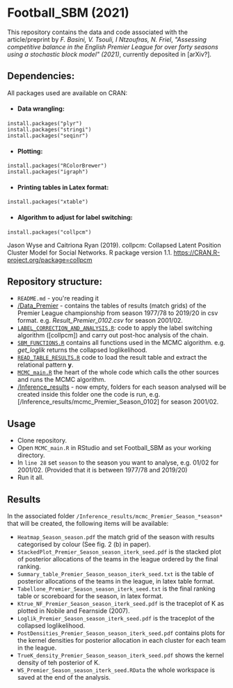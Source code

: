 # Football_SBM (2021)

This repository contains the data and code associated with the article/preprint by *F. Basini, V. Tsouli, I Ntzoufras, N. Friel*, 
*"Assessing competitive balance in the English Premier League for over forty seasons using a stochastic block model" (2021)*, currently deposited in [arXiv?].

## Dependencies:
All packages used are available on CRAN:
* #### Data wrangling: 
```
install.packages("plyr")
install.packages("stringi")
install.packages("seqinr")
```
* #### Plotting: 
```
install.packages("RColorBrewer")
install.packages("igraph")
```
* #### Printing tables in Latex format: 
```
install.packages("xtable")
```
* #### Algorithm to adjust for label switching: 
```
install.packages("collpcm")
```
Jason Wyse and Caitriona Ryan (2019). collpcm: Collapsed Latent Position Cluster Model
  for Social Networks. R package version 1.1. <https://CRAN.R-project.org/package=collpcm>

## Repository structure:  

* ```README.md``` - you're reading it
* [/Data_Premier](https://github.com/basins95/Football_SBM/tree/master/Data_Premier) - contains the tables of results (match grids) of the Premier League championship from season 1977/78 to 2019/20 in csv format. e.g. *Result_Premier_0102.csv* for season 2001/02.
* [```LABEL_CORRECTION_AND_ANALYSIS.R```](https://github.com/basins95/Football_SBM/blob/master/LABEL_CORRECTION_AND_ANALYSIS.R): code to apply the label switching algorithm ([collpcm]) and carry out post-hoc analysis of the chain. 
* [```SBM_FUNCTIONS.R```](https://github.com/basins95/Football_SBM/blob/master/SBM_FUNCTIONS.R) contains all functions used in the MCMC algorithm. e.g. *get_loglik* returns the collapsed loglikelihood. 
* [```READ_TABLE_RESULTS.R```](https://github.com/basins95/Football_SBM/blob/master/READ_TABLE_RESULTS.R) code to load the result table and extract the relational pattern **y**.
* [```MCMC_main.R```](https://github.com/basins95/Football_SBM/blob/master/MCMC_main.R) the heart of the whole code which calls the other sources and runs the MCMC algorithm.
* [/Inference_results](https://github.com/basins95/Football_SBM/tree/master/Inference_results) - now empty, folders for each season analysed will be created inside this folder one the code is run, e.g. [/Inference_results/mcmc_Premier_Season_0102] for season 2001/02.

## Usage

* Clone repository.
* Open ```MCMC_main.R``` in RStudio and set Football_SBM as your working directory.
* In ```line 28``` set ```season``` to the season you want to analyse, e.g. 01/02 for 2001/02. (Provided that it is between 1977/78 and 2019/20)
* Run it all.

## Results
In the associated folder ```/Inference_results/mcmc_Premier_Season_*season*``` that will be created, the following items will be available:
* ```Heatmap_Season_season.pdf``` the match grid of the season with results categorised by colour (See fig. 2 (b) in paper).
* ```StackedPlot_Premier_Season_season_iterk_seed.pdf``` is the stacked plot of posterior allocations of the teams in the league ordered by the final ranking.
* ```Summary_table_Premier_Season_season_iterk_seed.txt``` is the table of posterior allocations of the teams in the league, in latex table format.
* ```Tabellone_Premier_Season_season_iterk_seed.txt``` is the final ranking table or scoreboard for the season, in latex format.
* ```Ktrue_NF_Premier_Season_season_iterk_seed.pdf``` is the traceplot of K as plotted in Nobile and Fearnside (2007).
* ```Loglik_Premier_Season_season_iterk_seed.pdf``` is the traceplot of the collapsed loglikelihood.
* ```PostDensities_Premier_Season_season_iterk_seed.pdf``` contains plots for the kernel densities for posterior allocation in each cluster for each team in the league.
* ```TrueK_density_Premier_Season_season_iterk_seed.pdf``` shows the kernel density of teh posterior of K. 
* ```WS_Premier_Season_season_iterk_seed.RData``` the whole workspace is saved at the end of the analysis.

